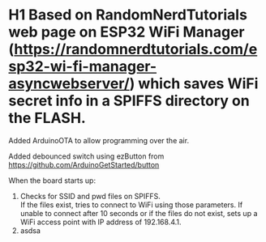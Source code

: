 # H1 Based on RandomNerdTutorials web page on ESP32 WiFi Manager (https://randomnerdtutorials.com/esp32-wi-fi-manager-asyncwebserver/) which saves WiFi secret info in a SPIFFS directory on the FLASH.

Added ArduinoOTA to allow programming over the air.

Added debounced switch using ezButton from https://github.com/ArduinoGetStarted/button

When the board starts up:
1. Checks for SSID and pwd files on SPIFFS.  
If the files exist, tries to connect to WiFi using those parameters.  If unable to connect after 10 seconds or if the files do not exist, sets up a WiFi access point with IP address of 192.168.4.1.  
2. asdsa